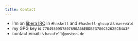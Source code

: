 ```yaml
---
title: Contact
---
```


* I'm on [libera IRC](https://libera.chat/) in `#haskell` and `#haskell-ghcup` as `maerwald`
* my GPG key is `7784930957807690A66EBDBE3786C5262ECB4A3F`
* contact email is `hasufell@posteo.de`
